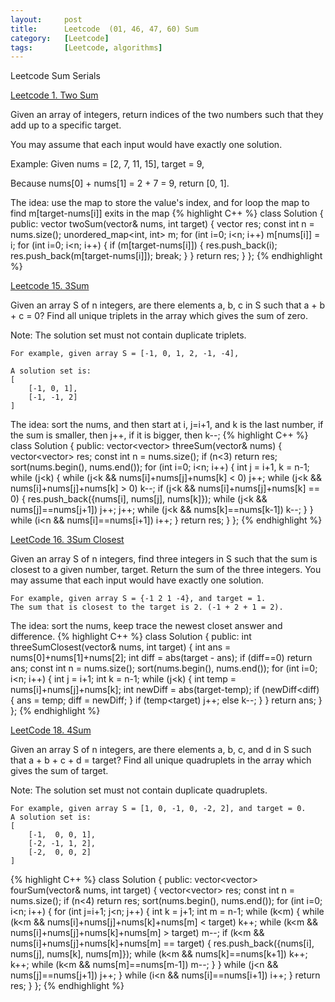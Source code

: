 ```yaml
---
layout:     post
title:      Leetcode  (01, 46, 47, 60) Sum 
category:   [Leetcode] 
tags:		[Leetcode, algorithms]
---
```

Leetcode Sum Serials

[Leetcode 1. Two Sum](https://leetcode.com/problems/two-sum/)

Given an array of integers, return indices of the two numbers such that they add up to a specific target.

You may assume that each input would have exactly one solution.

Example:
Given nums = [2, 7, 11, 15], target = 9,

Because nums[0] + nums[1] = 2 + 7 = 9,
return [0, 1].

The idea: use the map to store the value's index, and for loop the map to find m[target-nums[i]] exits in the map
{% highlight C++ %}
class Solution {
public:
    vector<int> twoSum(vector<int>& nums, int target) {
        vector<int> res;
        const int n = nums.size();
        unordered_map<int, int> m;
        for (int i=0; i<n; i++)
            m[nums[i]] = i;
        for (int i=0; i<n; i++) {
            if (m[target-nums[i]]) {
                res.push_back(i);
                res.push_back(m[target-nums[i]]);
                break;
            }
        }
        return res;
    }
};
{% endhighlight %}

[Leetcode 15. 3Sum](https://leetcode.com/problems/3sum/)

Given an array S of n integers, are there elements a, b, c in S such that a + b + c = 0? Find all unique triplets in the array which gives the sum of zero.

Note: The solution set must not contain duplicate triplets.

	For example, given array S = [-1, 0, 1, 2, -1, -4],

	A solution set is:
	[
  		[-1, 0, 1],
  		[-1, -1, 2]
	]

The idea: sort the nums, and then start at i, j=i+1, and k is the last number, if the sum is smaller, then j++, if it is bigger, then k--;
{% highlight C++ %}
class Solution {
public:
    vector<vector<int>> threeSum(vector<int>& nums) {
        vector<vector<int>> res;
        const int n = nums.size();
        if (n<3)    return res;
        sort(nums.begin(), nums.end());
        for (int i=0; i<n; i++) {
            int j = i+1, k = n-1;
            while (j<k) {
                while (j<k && nums[i]+nums[j]+nums[k] < 0) j++;
                while (j<k && nums[i]+nums[j]+nums[k] > 0) k--;
                if (j<k && nums[i]+nums[j]+nums[k] == 0) {
                    res.push_back({nums[i], nums[j], nums[k]});
                    while (j<k && nums[j]==nums[j+1])   j++;
                    j++;
                    while (j<k && nums[k]==nums[k-1])   k--;
                }
            }
            while (i<n && nums[i]==nums[i+1])   i++;
        }
        return res;
    }
};
{% endhighlight %}

[LeetCode 16. 3Sum Closest](https://leetcode.com/problems/3sum-closest/)

Given an array S of n integers, find three integers in S such that the sum is closest to a given number, target. Return the sum of the three integers. You may assume that each input would have exactly one solution.

    For example, given array S = {-1 2 1 -4}, and target = 1.
    The sum that is closest to the target is 2. (-1 + 2 + 1 = 2).

The idea: sort the nums, keep trace the newest closet answer and difference.
{% highlight C++ %}
class Solution {
public:
    int threeSumClosest(vector<int>& nums, int target) {
        int ans = nums[0]+nums[1]+nums[2];
        int diff = abs(target - ans);
        if (diff==0)    return ans;
        const int n = nums.size();
        sort(nums.begin(), nums.end());
        for (int i=0; i<n; i++) {
            int j = i+1;
            int k = n-1;
            while (j<k) {
                int temp = nums[i]+nums[j]+nums[k];
                int newDiff = abs(target-temp);
                if (newDiff<diff) {
                    ans = temp;
                    diff = newDiff;
                }
                if (temp<target)    j++;
                else    k--;
            }
        }
        return ans;
    }
};
{% endhighlight %}

[LeetCode 18. 4Sum](https://leetcode.com/problems/4sum/)

Given an array S of n integers, are there elements a, b, c, and d in S such that a + b + c + d = target? Find all unique quadruplets in the array which gives the sum of target.

Note: The solution set must not contain duplicate quadruplets.

	For example, given array S = [1, 0, -1, 0, -2, 2], and target = 0.
	A solution set is:
	[
  		[-1,  0, 0, 1],
  		[-2, -1, 1, 2],
  		[-2,  0, 0, 2]
	]
{% highlight C++ %}
class Solution {
public:
    vector<vector<int>> fourSum(vector<int>& nums, int target) {
        vector<vector<int>> res;
        const int n = nums.size();
        if (n<4)    return res;
        sort(nums.begin(), nums.end());
        for (int i=0; i<n; i++) {
            for (int j=i+1; j<n; j++) {
                int k = j+1;
                int m = n-1;
                while (k<m) {
                while (k<m && nums[i]+nums[j]+nums[k]+nums[m] < target) k++;
                while (k<m && nums[i]+nums[j]+nums[k]+nums[m] > target) m--;
                if (k<m && nums[i]+nums[j]+nums[k]+nums[m] == target) {
                    res.push_back({nums[i], nums[j], nums[k], nums[m]});
                    while (k<m && nums[k]==nums[k+1])   k++;
                    k++;
                    while (k<m && nums[m]==nums[m-1])   m--;
                }
                }
                while (j<n && nums[j]==nums[j+1])   j++;
            }
            while (i<n && nums[i]==nums[i+1])   i++;
        }
        return res;
    }
};
{% endhighlight %}